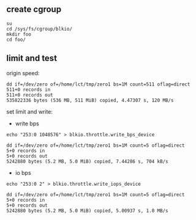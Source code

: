 ## create cgroup

```
su
cd /sys/fs/cgroup/blkio/
mkdir foo
cd foo/
```

## limit and test

origin speed:

```
dd if=/dev/zero of=/home/lct/tmp/zero1 bs=1M count=511 oflag=direct
511+0 records in
511+0 records out
535822336 bytes (536 MB, 511 MiB) copied, 4.47307 s, 120 MB/s
```


set limit and write:

* write bps

```
echo "253:0 1048576" > blkio.throttle.write_bps_device
```

```
dd if=/dev/zero of=/home/lct/tmp/zero1 bs=1M count=5 oflag=direct
5+0 records in
5+0 records out
5242880 bytes (5.2 MB, 5.0 MiB) copied, 7.44286 s, 704 kB/s
```

* io bps

```
echo "253:0 2" > blkio.throttle.write_iops_device
```

```
dd if=/dev/zero of=/home/lct/tmp/zero1 bs=1M count=5 oflag=direct
5+0 records in
5+0 records out
5242880 bytes (5.2 MB, 5.0 MiB) copied, 5.00937 s, 1.0 MB/s
```
